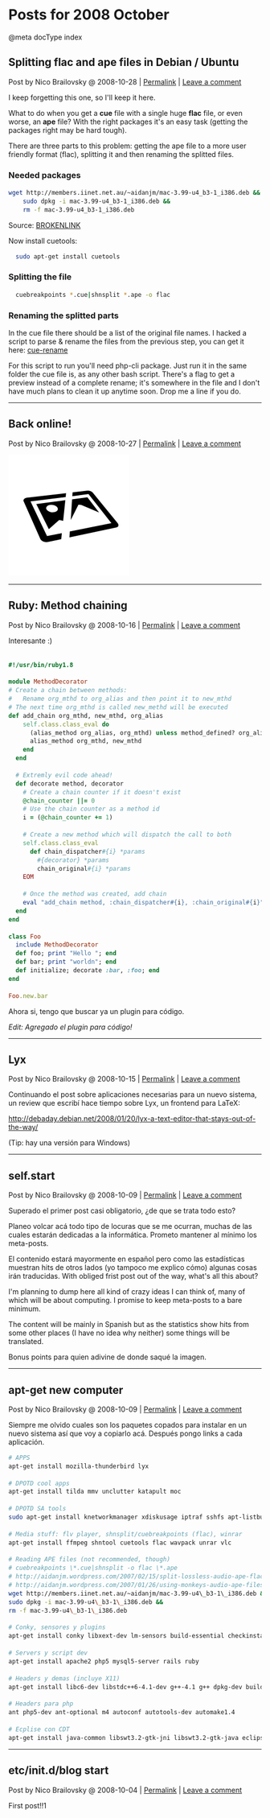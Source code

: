 # Posts for 2008 October

@meta docType index

## Splitting flac and ape files in Debian / Ubuntu

Post by Nico Brailovsky @ 2008-10-28 | [Permalink](md_blog/2008/1028_SplittingflacandapefilesinDebianUbuntu.md)  | [Leave a comment](https://github.com/nicolasbrailo/nicolasbrailo.github.io/issues/new?title=Comment@md_blog/2008/1028_SplittingflacandapefilesinDebianUbuntu.md&body=I%20have%20a%20comment!)

I keep forgetting this one, so I'll keep it here.

What to do when you get a **cue** file with a single huge **flac** file, or even worse, an **ape** file? With the right packages it's an easy task (getting the packages right may be hard tough).

There are three parts to this problem: getting the ape file to a more user friendly format (flac), splitting it and then renaming the splitted files.
### Needed packages

```bash
wget http://members.iinet.net.au/~aidanjm/mac-3.99-u4_b3-1_i386.deb &&
    sudo dpkg -i mac-3.99-u4_b3-1_i386.deb &&
    rm -f mac-3.99-u4_b3-1_i386.deb
```

Source: [BROKENLINK](md_blog/youfoundadeadlink.md)

Now install cuetools:

```bash
  sudo apt-get install cuetools
```

### Splitting the file

```bash
  cuebreakpoints *.cue|shnsplit *.ape -o flac
```

### Renaming the splitted parts

In the cue file there should be a list of the original file names. I hacked a script to parse & rename the files from the previous step, you can get it here: [cue-rename](md_blog/youfoundadeadlink.md)

For this script to run you'll need php-cli package. Just run it in the same folder the cue file is, as any other bash script. There's a flag to get a preview instead of a complete rename; it's somewhere in the file and I don't have much plans to clean it up anytime soon. Drop me a line if you do.





---

## Back online!

Post by Nico Brailovsky @ 2008-10-27 | [Permalink](md_blog/2008/1027_Backonline.md)  | [Leave a comment](https://github.com/nicolasbrailo/nicolasbrailo.github.io/issues/new?title=Comment@md_blog/2008/1027_Backonline.md&body=I%20have%20a%20comment!)

![Original: ./blog_img/img_lost.png](/blog_img/img_lost.png)





---

## Ruby: Method chaining

Post by Nico Brailovsky @ 2008-10-16 | [Permalink](md_blog/2008/1016_RubyMethodchaining.md)  | [Leave a comment](https://github.com/nicolasbrailo/nicolasbrailo.github.io/issues/new?title=Comment@md_blog/2008/1016_RubyMethodchaining.md&body=I%20have%20a%20comment!)

Interesante :)

```ruby

#!/usr/bin/ruby1.8

module MethodDecorator
# Create a chain between methods:
#   Rename org_mthd to org_alias and then point it to new_mthd
# The next time org_mthd is called new_methd will be executed
def add_chain org_mthd, new_mthd, org_alias
    self.class.class_eval do
      (alias_method org_alias, org_mthd) unless method_defined? org_alias
      alias_method org_mthd, new_mthd
    end
  end

  # Extremly evil code ahead!
  def decorate method, decorator
    # Create a chain counter if it doesn't exist
    @chain_counter ||= 0
    # Use the chain counter as a method id
    i = (@chain_counter += 1)

    # Create a new method which will dispatch the call to both                                                                                                    # the original and the decorator method
    self.class.class_eval
      def chain_dispatcher#{i} *params
        #{decorator} *params
        chain_original#{i} *params                                                                                                                                  end
    EOM

    # Once the method was created, add chain
    eval "add_chain method, :chain_dispatcher#{i}, :chain_original#{i}"
  end
end

class Foo
  include MethodDecorator
  def foo; print "Hello "; end
  def bar; print "worldn"; end
  def initialize; decorate :bar, :foo; end
end

Foo.new.bar

```

Ahora si, tengo que buscar ya un plugin para código.

*Edit: Agregado el plugin para código!*





---

## Lyx

Post by Nico Brailovsky @ 2008-10-15 | [Permalink](md_blog/2008/1015_Lyx.md)  | [Leave a comment](https://github.com/nicolasbrailo/nicolasbrailo.github.io/issues/new?title=Comment@md_blog/2008/1015_Lyx.md&body=I%20have%20a%20comment!)

Continuando el post sobre aplicaciones necesarias para un nuevo sistema, un review que escribí hace tiempo sobre Lyx, un frontend para LaTeX:

<http://debaday.debian.net/2008/01/20/lyx-a-text-editor-that-stays-out-of-the-way/>

(Tip: hay una versión para Windows)





---

## self.start

Post by Nico Brailovsky @ 2008-10-09 | [Permalink](md_blog/2008/1009_self.start.md)  | [Leave a comment](https://github.com/nicolasbrailo/nicolasbrailo.github.io/issues/new?title=Comment@md_blog/2008/1009_self.start.md&body=I%20have%20a%20comment!)

Superado el primer post casi obligatorio, ¿de que se trata todo esto?

Planeo volcar acá todo tipo de locuras que se me ocurran, muchas de las cuales estarán dedicadas a la informática. Prometo mantener al mínimo los meta-posts.

El contenido estará mayormente en español pero como las estadísticas muestran hits de otros lados (yo tampoco me explico cómo) algunas cosas irán traducidas.
With obliged frist post out of the way, what's all this about?

I'm planning to dump here all kind of crazy ideas I can think of, many of which will be about computing. I promise to keep meta-posts to a bare minimum.

The content will be mainly in Spanish but as the statistics show hits from some other places (I have no idea why neither) some things will be translated.

Bonus points para quien adivine de donde saqué la imagen.





---

## apt-get new computer

Post by Nico Brailovsky @ 2008-10-09 | [Permalink](md_blog/2008/1009_aptgetnewcomputer.md)  | [Leave a comment](https://github.com/nicolasbrailo/nicolasbrailo.github.io/issues/new?title=Comment@md_blog/2008/1009_aptgetnewcomputer.md&body=I%20have%20a%20comment!)

Siempre me olvido cuales son los paquetes copados para instalar en un nuevo sistema así que voy a copiarlo acá. Después pongo links a cada aplicación.


```bash
# APPS
apt-get install mozilla-thunderbird lyx

# DPOTD cool apps
apt-get install tilda mmv unclutter katapult moc

# DPOTD SA tools
sudo apt-get install knetworkmanager xdiskusage iptraf sshfs apt-listbugs

# Media stuff: flv player, shnsplit/cuebreakpoints (flac), winrar
apt-get install ffmpeg shntool cuetools flac wavpack unrar vlc

# Reading APE files (not recommended, though)
# cuebreakpoints \*.cue|shnsplit -o flac \*.ape
# http://aidanjm.wordpress.com/2007/02/15/split-lossless-audio-ape-flac-wv-wav-by-cue-file/
# http://aidanjm.wordpress.com/2007/01/26/using-monkeys-audio-ape-files-in-ubuntu/
wget http://members.iinet.net.au/~aidanjm/mac-3.99-u4\_b3-1\_i386.deb &&
sudo dpkg -i mac-3.99-u4\_b3-1\_i386.deb &&
rm -f mac-3.99-u4\_b3-1\_i386.deb

# Conky, sensores y plugins
apt-get install conky libxext-dev lm-sensors build-essential checkinstall wmctrl

# Servers y script dev
apt-get install apache2 php5 mysql5-server rails ruby

# Headers y demas (incluye X11)
apt-get install libc6-dev libstdc++6-4.1-dev g++-4.1 g++ dpkg-dev build-essential x11proto-core-dev linux-libc-dev libxau-dev libxdmcp-dev x11proto-input-dev x11proto-xext-dev x11proto-kb-dev xtrans-dev libx11-dev libxext-dev glibc-doc libgtk2.0-doc manpages-dev

# Headers para php
ant php5-dev ant-optional m4 autoconf autotools-dev automake1.4

# Ecplise con CDT
apt-get install java-common libswt3.2-gtk-jni libswt3.2-gtk-java eclipse-rcp liblucene-java liblucene-java-doc libjsch-java libservlet2.4-java libcommons-el-java java libcommons-collections-java java libcommons-logging-java java libcommons-launcher-java liblog4j1.2-java libregexp-java libbcel-java libmx4j-java libcommons-collections3-java libcommons-beanutils-java libcommons-digester-java libcommons-modeler-java libcommons-pool-java libcommons-dbcp-java libtomcat5.5-java eclipse-platform junit eclipse-jdt eclipse-pde exuberant-ctags eclipse-cdt mlock libc-client2002edebian zlib1g-dev libssl-dev eclipse libtld3 odbcinst1debian1 unixodbc sun-java5-bin
```





---

## etc/init.d/blog start

Post by Nico Brailovsky @ 2008-10-04 | [Permalink](md_blog/2008/1004_etcinit.dblogstart.md)  | [Leave a comment](https://github.com/nicolasbrailo/nicolasbrailo.github.io/issues/new?title=Comment@md_blog/2008/1004_etcinit.dblogstart.md&body=I%20have%20a%20comment!)

First post!!1



